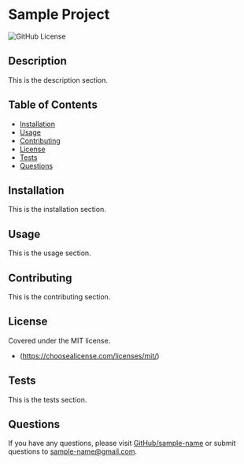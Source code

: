 # Sample Project
![GitHub License](https://img.shields.io/badge/license-MIT-blue.svg)
## Description
This is the description section.
## Table of Contents
* [Installation](#installation)
* [Usage](#usage)
* [Contributing](#contributing)
* [License](#license)
* [Tests](#tests)
* [Questions](#questions)
## Installation
This is the installation section.
## Usage
This is the usage section.
## Contributing
This is the contributing section.
## License
Covered under the MIT license.

* (https://choosealicense.com/licenses/mit/)

## Tests
This is the tests section.
## Questions
If you have any questions, please visit [GitHub/sample-name](https://github.com/sample-name) or submit questions to sample-name@gmail.com.
